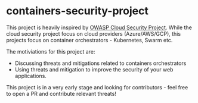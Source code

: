 # containers-security-project
This project is heavily inspired by [OWASP Cloud Security Project](https://github.com/owasp-cloud-security/owasp-cloud-security). While the cloud security project focus on cloud providers (Azure/AWS/GCP), this projects focus on container orchestrators - Kubernetes, Swarm etc.

The motiviations for this project are:
* Discussing threats and mitigations related to containers orchestrators
* Using threats and mitigation to improve the security of your web applications.

This project is in a very early stage and looking for contributors - feel free to open a PR and contribute relevant threats!
